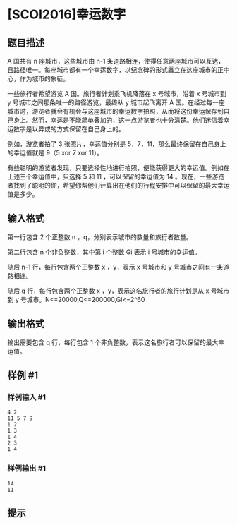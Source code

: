 # [SCOI2016]幸运数字

## 题目描述

A 国共有 n 座城市，这些城市由 n-1 条道路相连，使得任意两座城市可以互达，且路径唯一。每座城市都有一个幸运数字，以纪念碑的形式矗立在这座城市的正中心，作为城市的象征。

一些旅行者希望游览 A 国。旅行者计划乘飞机降落在 x 号城市，沿着 x 号城市到 y 号城市之间那条唯一的路径游览，最终从 y 城市起飞离开 A 国。在经过每一座城市时，游览者就会有机会与这座城市的幸运数字拍照，从而将这份幸运保存到自己身上。然而，幸运是不能简单叠加的，这一点游览者也十分清楚。他们迷信着幸运数字是以异或的方式保留在自己身上的。

例如，游览者拍了 3 张照片，幸运值分别是 5，7，11，那么最终保留在自己身上的幸运值就是 9（5 xor 7 xor 11）。

有些聪明的游览者发现，只要选择性地进行拍照，便能获得更大的幸运值。例如在上述三个幸运值中，只选择 5 和 11 ，可以保留的幸运值为 14 。现在，一些游览者找到了聪明的你，希望你帮他们计算出在他们的行程安排中可以保留的最大幸运值是多少。


## 输入格式

第一行包含 2 个正整数 n ，q，分别表示城市的数量和旅行者数量。

第二行包含 n 个非负整数，其中第 i 个整数 Gi 表示 i 号城市的幸运值。

随后 n-1 行，每行包含两个正整数 x ，y，表示 x 号城市和 y 号城市之间有一条道路相连。

随后 q 行，每行包含两个正整数 x ，y，表示这名旅行者的旅行计划是从 x 号城市到 y 号城市。N<=20000,Q<=200000,Gi<=2^60


## 输出格式

输出需要包含 q 行，每行包含 1 个非负整数，表示这名旅行者可以保留的最大幸运值。


## 样例 #1

### 样例输入 #1
```
4 2
11 5 7 9
1 2
1 3
1 4
2 3
1 4
```

### 样例输出 #1

```
14 
11
```

## 提示


